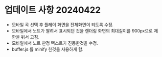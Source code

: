 # 업데이트 사항 20240422
- 모바일 곡 선택 후 플레이 화면을 전체화면이 되도록 수정.
- 모바일에서 노트가 짤려서 표시되던 것을 렌더링 화면의 최대길이를 900px으로 제한을 뒤서 고침.
- 모바일에서 노트 판정 택스트가 진동한것을 수정.
- buffer.js 를 minify 한것을 사용하게 함.